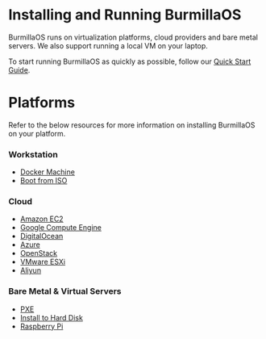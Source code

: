 # Installing and Running BurmillaOS

BurmillaOS runs on virtualization platforms, cloud providers and bare metal servers. We also support running a local VM on your laptop.

To start running BurmillaOS as quickly as possible, follow our [Quick Start Guide](/quick-start-guide/).

# Platforms
Refer to the below resources for more information on installing BurmillaOS on your platform.

### Workstation

- [Docker Machine](/installation/workstation//docker-machine)
- [Boot from ISO](/installation/workstation//boot-from-iso)

### Cloud

- [Amazon EC2](/installation/cloud/aws)
- [Google Compute Engine](/installation/cloud/gce)
- [DigitalOcean](/installation/cloud/do)
- [Azure](/installation/cloud/azure)
- [OpenStack](/installation/cloud/openstack)
- [VMware ESXi](/installation/cloud/vmware-esxi)
- [Aliyun](/installation/cloud/aliyun)

### Bare Metal & Virtual Servers

- [PXE](/installation/server/pxe)
- [Install to Hard Disk](/installation/server/install-to-disk)
- [Raspberry Pi](/installation/server/raspberry-pi)

